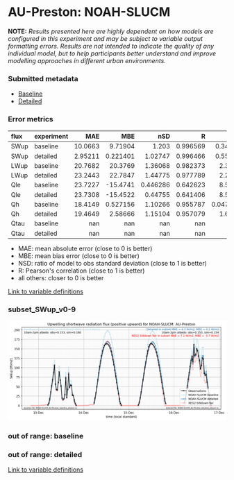 # AU-Preston: NOAH-SLUCM

**NOTE:** *Results presented here are highly dependent on how models are configured in this experiment and may be subject to variable output formatting errors. Results are not intended to indicate the quality of any individual model, but to help participants better understand and improve modelling approaches in different urban environments.*

### Submitted metadata

- [Baseline](NOAH-SLUCM_AU-Preston_baseline_attrs.md)
- [Detailed](NOAH-SLUCM_AU-Preston_detailed_attrs.md)

### Error metrics

| flux   | experiment   |       MAE |        MBE |        nSD |          R |         5th |     95th |      RMSE |       cRMSE |       AMBE |       1-nSD |          1-R |   nSkewness |    nKurtosis |     Overlap |
|:-------|:-------------|----------:|-----------:|-----------:|-----------:|------------:|---------:|----------:|------------:|-----------:|------------:|-------------:|------------:|-------------:|------------:|
| SWup   | baseline     |  10.0663  |   9.71904  |   1.203    |   0.996569 |   0.344674  |  30.0731 |  14.2067  |   0.222399  |   9.71904  |   0.202997  |   0.00343053 |   0.0442126 |   0.0788125  |   0.0836262 |
| SWup   | detailed     |   2.95211 |   0.221401 |   1.02747  |   0.996466 |   0.558944  |   4.3838 |   4.17757 |   0.0895372 |   0.221401 |   0.0274748 |   0.00353394 |   0.0494966 |   0.0878534  |   0.0654933 |
| LWup   | baseline     |  20.7682  |  20.3769   |   1.36068  |   0.982373 |   2.34091   |  54.9328 |  27.0133  |   0.421973  |  20.3769   |   0.360682  |   0.0176267  |   0.0147879 |   0.0823075  |   0.154555  |
| LWup   | detailed     |  23.2443  |  22.7847   |   1.44775  |   0.977789 |   2.26138   |  67.9713 |  31.4139  |   0.514577  |  22.7847   |   0.447746  |   0.0222112  |   0.0632061 |   0.00639962 |   0.153144  |
| Qle    | baseline     |  23.7227  | -15.4741   |   0.446286 |   0.642623 |   8.58163   |  65.2122 |  41.5995  |   0.790939  |  15.4741   |   0.553714  |   0.357377   |   0.018834  |   0.380682   |   0.253869  |
| Qle    | detailed     |  23.7308  | -15.4522   |   0.44755  |   0.641406 |   8.58163   |  65.2122 |  41.6084  |   0.791314  |  15.4522   |   0.55245   |   0.358594   |   0.028381  |   0.354721   |   0.258286  |
| Qh     | baseline     |  18.4149  |   0.527156 |   1.10266  |   0.955787 |   0.0472527 |  31.0101 |  30.1703  |   0.328699  |   0.527156 |   0.102661  |   0.044213   |   0.0537145 |   0.0112039  |   0.178043  |
| Qh     | detailed     |  19.4649  |   2.58666  |   1.15104  |   0.957079 |   1.69505   |  43.3654 |  32.1093  |   0.34874   |   2.58666  |   0.151036  |   0.0429214  |   0.0313653 |   0.0477625  |   0.181654  |
| Qtau   | baseline     | nan       | nan        | nan        | nan        | nan         | nan      | nan       | nan         | nan        | nan         | nan          | nan         | nan          | nan         |
| Qtau   | detailed     | nan       | nan        | nan        | nan        | nan         | nan      | nan       | nan         | nan        | nan         | nan          | nan         | nan          | nan         |

 - MAE: mean absolute error (close to 0 is better)
 - MBE: mean bias error (close to 0 is better)
 - NSD: ratio of model to obs standard deviation (close to 1 is better)
 - R: Pearson's correlation (close to 1 is better)
 - all others: closer to 0 is better

[Link to variable definitions](../modelattrs/variable_definitions.md)

### <a name="subset_swup_v0-9"></a>subset_SWup_v0-9
[![NOAH-SLUCM_AU-Preston_subset_SWup_v0-9.png](NOAH-SLUCM_AU-Preston_subset_SWup_v0-9.png)](NOAH-SLUCM_AU-Preston_subset_SWup_v0-9.png)

### out of range: baseline


### out of range: detailed



[Link to variable definitions](../modelattrs/variable_definitions.md)

